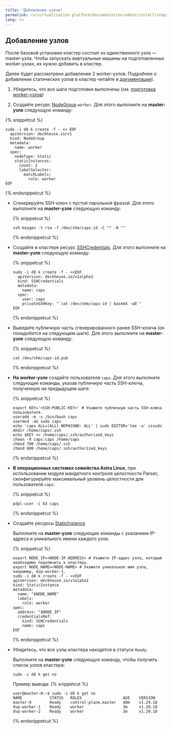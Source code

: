 ```yaml
---
title: "Добавление узлов"
permalink: ru/virtualization-platform/documentation/admin/install/steps/nodes.html
lang: ru
---
```


## Добавление узлов

После базовой установки кластер состоит из *единственного* узла — master-узла. Чтобы запускать виртуальные машины на подготовленных worker-узлах, их нужно добавить в кластер.

Далее будет рассмотрено добавление 2 worker-узлов. Подробнее о добавлении статических узлов в кластер читайте в [документации](../../platform-management/node-management/adding-node.html)).

1. Убедитесь, что все шаги подготовки выполнены (см. [подготовка worker-узлов](../prepare.html))

1. Создайте ресурс [NodeGroup](../../reference/cr/nodegroup.html) `worker`. Для этого выполните на **master-узле** следующую команду:

  {% snippetcut %}
  ```shell
  sudo -i d8 k create -f - << EOF
    apiVersion: deckhouse.io/v1
    kind: NodeGroup
    metadata:
      name: worker
    spec:
      nodeType: Static
      staticInstances:
        count: 2
        labelSelector:
          matchLabels:
            role: worker
  EOF
  ```
  {% endsnippetcut %}

- Сгенерируйте SSH-ключ с пустой парольной фразой. Для этого выполните на **master-узле** следующую команду:

  {% snippetcut %}
  ```shell
  ssh-keygen -t rsa -f /dev/shm/caps-id -C "" -N ""
  ```
  {% endsnippetcut %}

- Создайте в кластере ресурс [SSHCredentials](../../reference/cr/sshcredentials.html). Для этого выполните на **master-узле** следующую команду:

  {% snippetcut %}
  ```shell
  sudo -i d8 k create -f - <<EOF
    apiVersion: deckhouse.io/v1alpha1
    kind: SSHCredentials
    metadata:
      name: caps
    spec:
      user: caps
      privateSSHKey: "`cat /dev/shm/caps-id | base64 -w0`"
  EOF
  ```
  {% endsnippetcut %}

- Выведите публичную часть сгенерированного ранее SSH-ключа (он понадобится на следующем шаге). Для этого выполните на **master-узле** следующую команду:

  {% snippetcut %}
  ```shell
  cat /dev/shm/caps-id.pub
  ```
  {% endsnippetcut %}

- **На worker-узле** создайте пользователя `caps`. Для этого выполните следующие команды, указав публичную часть SSH-ключа, полученную на предыдущем шаге:

  {% snippetcut %}
  ```shell
  export KEY='<SSH-PUBLIC-KEY>' # Укажите публичную часть SSH-ключа пользователя.
  useradd -m -s /bin/bash caps
  usermod -aG sudo caps
  echo 'caps ALL=(ALL) NOPASSWD: ALL' | sudo EDITOR='tee -a' visudo
  mkdir /home/caps/.ssh
  echo $KEY >> /home/caps/.ssh/authorized_keys
  chown -R caps:caps /home/caps
  chmod 700 /home/caps/.ssh
  chmod 600 /home/caps/.ssh/authorized_keys
  ```
  {% endsnippetcut %}

- **В операционных системах семейства Astra Linux**, при использовании модуля мандатного контроля целостности Parsec, сконфигурируйте максимальный уровень целостности для пользователя `caps`:

  {% snippetcut %}
  ```shell
  pdpl-user -i 63 caps
  ```
  {% endsnippetcut %}

- Создайте ресурcы [StaticInstance](../../reference/cr/staticinstance.html)

  Выполните на **master-узле** следующие команды с указанием IP-адреса и уникального имени каждого узла:

  {% snippetcut %}
  ```shell
  export NODE_IP=<NODE-IP-ADDRESS> # Укажите IP-адрес узла, который необходимо подключить к кластеру.
  export NODE_NAME=<NODE-NAME> # Укажите уникальное имя узла, например, dvp-worker-1.
  sudo -i d8 k create -f - <<EOF
  apiVersion: deckhouse.io/v1alpha1
  kind: StaticInstance
  metadata:
    name: "$NODE_NAME"
    labels:
      role: worker
  spec:
    address: "$NODE_IP"
    credentialsRef:
      kind: SSHCredentials
      name: caps
  EOF
  ```
  {% endsnippetcut %}

- Убедитесь, что все узлы кластера находятся в статусе `Ready`.

  Выполните на **master-узле** следующую команду, чтобы получить список узлов кластера:

  ```shell
  sudo -i d8 k get no
  ```
  
  Пример вывода:
  {% snippetcut %}
  ```
  user@master-0:~$ sudo -i d8 k get no
  NAME            STATUS   ROLES                  AGE    VERSION
  master-0        Ready    control-plane,master   40m    v1.29.10
  dvp-worker-1    Ready    worker                 3m     v1.29.10
  dvp-worker-2    Ready    worker                 3m     v1.29.10
  ```
  {% endsnippetcut %}

